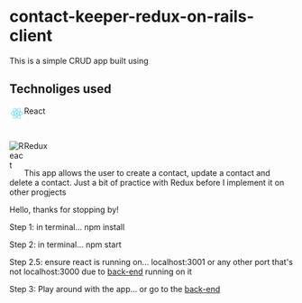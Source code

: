 # contact-keeper-redux-on-rails-client

 This is a simple CRUD app built using 
 ## Technoliges used
 
 React
 <img align="left" alt="React" width="26px" src="https://raw.githubusercontent.com/github/explore/80688e429a7d4ef2fca1e82350fe8e3517d3494d/topics/react/react.png" />
 
 <br />

 Redux
 <img align="left" alt="React" width="26px" src="https://cdn.worldvectorlogo.com/logos/redux.svg" />
 
 
 <br/>
 This app allows the user to create a contact, update a contact and delete a contact. 
 Just a bit of practice with Redux before I implement it on other progjects

Hello, thanks for stopping by!

Step 1: in terminal... npm install

Step 2: in terminal... npm start

Step 2.5: ensure react is running on... localhost:3001 or any other port that's not localhost:3000 due to [back-end](https://github.com/JKofler93/contact-keeper-back-end) running on it

Step 3: Play around with the app... or go to the [back-end](https://github.com/JKofler93/contact-keeper-back-end)
